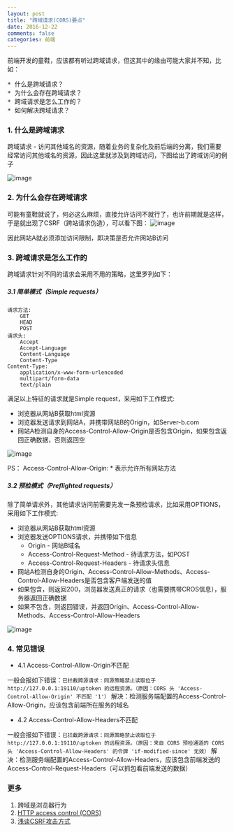 ```yaml
---
layout: post
title: "跨域请求(CORS)要点"
date: 2016-12-22
comments: false
categories: 前端
---
```


前端开发的童鞋，应该都有听过跨域请求，但这其中的缘由可能大家并不知，比如：
<pre>
* 什么是跨域请求？
* 为什么会存在跨域请求？
* 跨域请求是怎么工作的？
* 如何解决跨域请求？
</pre>

### 1. 什么是跨域请求
跨域请求 - 访问其他域名的资源，随着业务的复杂化及前后端的分离，我们需要经常访问其他域名的资源，因此这里就涉及到跨域访问，下图给出了跨域访问的例子

![image](https://mdn.mozillademos.org/files/14295/CORS_principle.png)

### 2. 为什么会存在跨域请求
可能有童鞋就说了，何必这么麻烦，直接允许访问不就行了，也许前期就是这样，于是就出现了CSRF（跨站请求伪造），可以看下图：
![image](http://pic002.cnblogs.com/img/hyddd/200904/2009040916453171.jpg)

因此网站A就必须添加访问限制，即决策是否允许网站B访问

### 3. 跨域请求是怎么工作的
跨域请求针对不同的请求会采用不用的策略，这里罗列如下：

##### 3.1 简单模式（Simple requests）

```
请求方法:
	GET
	HEAD
	POST
请求头:
	Accept
	Accept-Language
	Content-Language
	Content-Type
Content-Type:
	application/x-www-form-urlencoded
	multipart/form-data
	text/plain
```
满足以上特征的请求就是Simple request，采用如下工作模式:

* 浏览器从网站B获取html资源
* 浏览器发送请求到网站A，并携带网站B的Origin，如Server-b.com
* 网站A检测自身的Access-Control-Allow-Origin是否包含Origin，如果包含返回正确数据，否则返回空

![image](https://mdn.mozillademos.org/files/14293/simple_req.png)

PS： Access-Control-Allow-Origin: * 表示允许所有网站方法

##### 3.2 预检模式（Preflighted requests）
除了简单请求外，其他请求访问前需要先发一条预检请求，比如采用OPTIONS，采用如下工作模式:

* 浏览器从网站B获取html资源
* 浏览器发送OPTIONS请求，并携带如下信息
	* Origin - 网站B域名
	* Access-Control-Request-Method - 待请求方法，如POST
	* Access-Control-Request-Headers - 待请求头信息
* 网站A检测自身的Origin、Access-Control-Allow-Methods、Access-Control-Allow-Headers是否包含客户端发送的值
* 如果包含，则返回200，浏览器发送真正的请求（也需要携带CROS信息），服务器返回正确数据
* 如果不包含，则返回错误，并返回Origin、Access-Control-Allow-Methods、Access-Control-Allow-Headers

![image](https://mdn.mozillademos.org/files/14289/prelight.png)

### 4. 常见错误

* 4.1 Access-Control-Allow-Origin不匹配

一般会报如下错误：`已拦截跨源请求：同源策略禁止读取位于 http://127.0.0.1:19110/uptoken 的远程资源。（原因：CORS 头 'Access-Control-Allow-Origin' 不匹配 '1'）`
解决：检测服务端配置的Access-Control-Allow-Origin，应该包含前端所在服务的域名
 
* 4.2 Access-Control-Allow-Headers不匹配

一般会报如下错误：`已拦截跨源请求：同源策略禁止读取位于 http://127.0.0.1:19110/uptoken 的远程资源。（原因：来自 CORS 预检通道的 CORS 头 'Access-Control-Allow-Headers' 的令牌 'if-modified-since' 无效）`
解决：检测服务端配置的Access-Control-Allow-Headers，应该包含前端发送的Access-Control-Request-Headers（可以抓包看前端发送的数据）

### 更多
1. 跨域是浏览器行为
1. [HTTP access control (CORS)](https://developer.mozilla.org/en-US/docs/Web/HTTP/Access_control_CORS)
2. [浅谈CSRF攻击方式](http://www.cnblogs.com/hyddd/archive/2009/04/09/1432744.html)